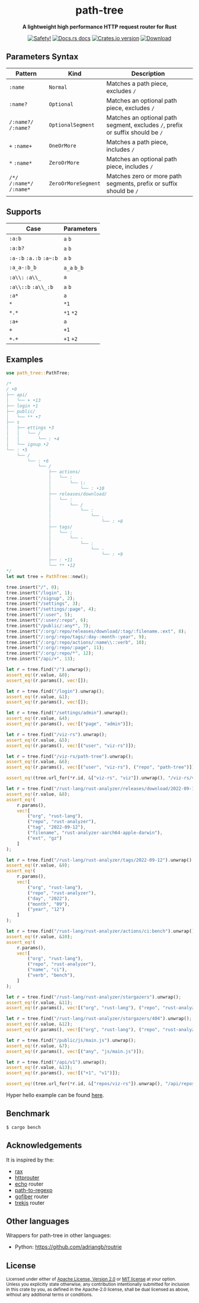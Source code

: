 <h1 align="center">path-tree</h1>

<div align="center">
  <p><strong>A lightweight high performance HTTP request router for Rust</strong></p>
</div>

<div align="center">
  <!-- Safety docs -->
  <a href="/">
    <img src="https://img.shields.io/badge/-safety!-success?style=flat-square" alt="Safety!" /></a>
  <!-- Docs.rs docs -->
  <a href="https://docs.rs/path-tree">
    <img src="https://img.shields.io/badge/docs-latest-blue.svg?style=flat-square"
      alt="Docs.rs docs" /></a>
  <!-- Crates version -->
  <a href="https://crates.io/crates/path-tree">
    <img src="https://img.shields.io/crates/v/path-tree.svg?style=flat-square"
    alt="Crates.io version" /></a>
  <!-- Downloads -->
  <a href="https://crates.io/crates/path-tree">
    <img src="https://img.shields.io/crates/d/path-tree.svg?style=flat-square"
      alt="Download" /></a>
</div>

## Parameters Syntax

| Pattern                    | Kind                | Description                                                                    |
| -------------------------- | ------------------- | ------------------------------------------------------------------------------ |
| `:name`                    | `Normal`            | Matches a path piece, excludes `/`                                             |
| `:name?`                   | `Optional`          | Matches an optional path piece, excludes `/`                                   |
| `/:name?/` `/:name?`       | `OptionalSegment`   | Matches an optional path segment, excludes `/`, prefix or suffix should be `/` |
| `+` `:name+`               | `OneOrMore`         | Matches a path piece, includes `/`                                             |
| `*` `:name*`               | `ZeroOrMore`        | Matches an optional path piece, includes `/`                                   |
| `/*/` `/:name*/` `/:name*` | `ZeroOrMoreSegment` | Matches zero or more path segments, prefix or suffix should be `/`             |

## Supports

| Case                    | Parameters  |
| ----------------------- | ----------- |
| `:a:b`                  | `a` `b`     |
| `:a:b?`                 | `a` `b`     |
| `:a-:b` `:a.:b` `:a~:b` | `a` `b`     |
| `:a_a-:b_b`             | `a_a` `b_b` |
| `:a\\:` `:a\\_`         | `a`         |
| `:a\\::b` `:a\\_:b`     | `a` `b`     |
| `:a*`                   | `a`         |
| `*`                     | `*1`        |
| `*.*`                   | `*1` `*2`   |
| `:a+`                   | `a`         |
| `+`                     | `+1`        |
| `+.+`                   | `+1` `+2`   |

## Examples

```rust
use path_tree::PathTree;

/*
/ •0
├── api/
│   └── + •13
├── login •1
├── public/
│   └── ** •7
├── s
│   ├── ettings •3
│   │   └── /
│   │       └── : •4
│   └── ignup •2
└── : •5
    └── /
        └── : •6
            └── /
                ├── actions/
                │   └── :
                │       └── \:
                │           └── : •10
                ├── releases/download/
                │   └── :
                │       └── /
                │           └── :
                │               └── .
                │                   └── : •8
                ├── tags/
                │   └── :
                │       └── -
                │           └── :
                │               └── -
                │                   └── : •9
                ├── : •11
                └── ** •12
*/
let mut tree = PathTree::new();

tree.insert("/", 0);
tree.insert("/login", 1);
tree.insert("/signup", 2);
tree.insert("/settings", 3);
tree.insert("/settings/:page", 4);
tree.insert("/:user", 5);
tree.insert("/:user/:repo", 6);
tree.insert("/public/:any*", 7);
tree.insert("/:org/:repo/releases/download/:tag/:filename.:ext", 8);
tree.insert("/:org/:repo/tags/:day-:month-:year", 9);
tree.insert("/:org/:repo/actions/:name\\::verb", 10);
tree.insert("/:org/:repo/:page", 11);
tree.insert("/:org/:repo/*", 12);
tree.insert("/api/+", 13);

let r = tree.find("/").unwrap();
assert_eq!(r.value, &0);
assert_eq!(r.params(), vec![]);

let r = tree.find("/login").unwrap();
assert_eq!(r.value, &1);
assert_eq!(r.params(), vec![]);

let r = tree.find("/settings/admin").unwrap();
assert_eq!(r.value, &4);
assert_eq!(r.params(), vec![("page", "admin")]);

let r = tree.find("/viz-rs").unwrap();
assert_eq!(r.value, &5);
assert_eq!(r.params(), vec![("user", "viz-rs")]);

let r = tree.find("/viz-rs/path-tree").unwrap();
assert_eq!(r.value, &6);
assert_eq!(r.params(), vec![("user", "viz-rs"), ("repo", "path-tree")]);

assert_eq!(tree.url_for(*r.id, &["viz-rs", "viz"]).unwrap(), "/viz-rs/viz");

let r = tree.find("/rust-lang/rust-analyzer/releases/download/2022-09-12/rust-analyzer-aarch64-apple-darwin.gz").unwrap();
assert_eq!(r.value, &8);
assert_eq!(
    r.params(),
    vec![
        ("org", "rust-lang"),
        ("repo", "rust-analyzer"),
        ("tag", "2022-09-12"),
        ("filename", "rust-analyzer-aarch64-apple-darwin"),
        ("ext", "gz")
    ]
);

let r = tree.find("/rust-lang/rust-analyzer/tags/2022-09-12").unwrap();
assert_eq!(r.value, &9);
assert_eq!(
    r.params(),
    vec![
        ("org", "rust-lang"),
        ("repo", "rust-analyzer"),
        ("day", "2022"),
        ("month", "09"),
        ("year", "12")
    ]
);

let r = tree.find("/rust-lang/rust-analyzer/actions/ci:bench").unwrap();
assert_eq!(r.value, &10);
assert_eq!(
    r.params(),
    vec![
        ("org", "rust-lang"),
        ("repo", "rust-analyzer"),
        ("name", "ci"),
        ("verb", "bench"),
    ]
);

let r = tree.find("/rust-lang/rust-analyzer/stargazers").unwrap();
assert_eq!(r.value, &11);
assert_eq!(r.params(), vec![("org", "rust-lang"), ("repo", "rust-analyzer"), ("page", "stargazers")]);

let r = tree.find("/rust-lang/rust-analyzer/stargazers/404").unwrap();
assert_eq!(r.value, &12);
assert_eq!(r.params(), vec![("org", "rust-lang"), ("repo", "rust-analyzer"), ("*1", "stargazers/404")]);

let r = tree.find("/public/js/main.js").unwrap();
assert_eq!(r.value, &7);
assert_eq!(r.params(), vec![("any", "js/main.js")]);

let r = tree.find("/api/v1").unwrap();
assert_eq!(r.value, &13);
assert_eq!(r.params(), vec![("+1", "v1")]);

assert_eq!(tree.url_for(*r.id, &["repos/viz-rs"]).unwrap(), "/api/repos/viz-rs");
```

Hyper hello example can be found [here](examples/hello.rs).

## Benchmark

```shell
$ cargo bench
```

## Acknowledgements

It is inspired by the:

- [rax]
- [httprouter]
- [echo] router
- [path-to-regexp]
- [gofiber] router
- [trekjs] router

## Other languages

Wrappers for path-tree in other languages:

- Python: https://github.com/adriangb/routrie

## License

<sup>
Licensed under either of <a href="LICENSE-APACHE">Apache License, Version
2.0</a> or <a href="LICENSE-MIT">MIT license</a> at your option.
</sup>

<br>

<sub>
Unless you explicitly state otherwise, any contribution intentionally submitted
for inclusion in this crate by you, as defined in the Apache-2.0 license, shall
be dual licensed as above, without any additional terms or conditions.
</sub>

[radix tree]: https://github.com/viz-rs/radix-tree
[rax]: https://github.com/antirez/rax
[httprouter]: https://github.com/julienschmidt/httprouter
[path-to-regexp]: https://github.com/pillarjs/path-to-regexp
[echo]: https://github.com/labstack/echo
[gofiber]: https://github.com/gofiber/fiber
[trekjs]: https://github.com/trekjs/router
